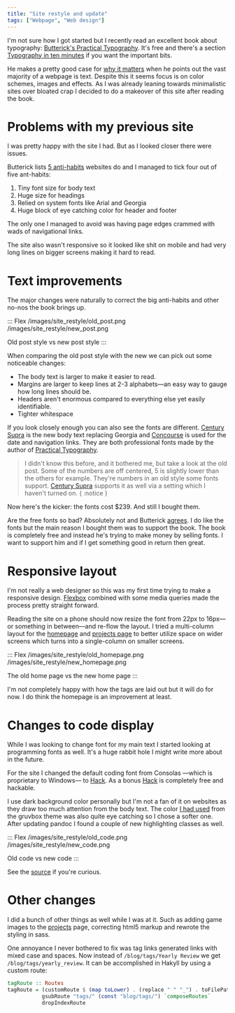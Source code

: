 ```yaml
---
title: "Site restyle and update"
tags: ["Webpage", "Web design"]
---
```


I'm not sure how I got started but I recently read an excellent book about typography: [Butterick's Practical Typography][Practical Typography]. It's free and there's a section [Typography in ten minutes][pt-in-10] if you want the important bits.

He makes a pretty good case for [why it matters][pt-why] when he points out the vast majority of a webpage is text. Despite this it seems focus is on color schemes, images and effects. As I was already leaning towards minimalistic sites over bloated crap I decided to do a makeover of this site after reading the book.


# Problems with my previous site

I was pretty happy with the site I had. But as I looked closer there were issues.

Butterick lists [5 anti-habits][pt-websites] websites do and I managed to tick four out of five ant-habits:

1. Tiny font size for body text
1. Huge size for headings
1. Relied on system fonts like Arial and Georgia
1. Huge block of eye catching color for header and footer

The only one I managed to avoid was having page edges crammed with wads of navigational links.

The site also wasn't responsive so it looked like shit on mobile and had very long lines on bigger screens making it hard to read.


# Text improvements

The major changes were naturally to correct the big anti-habits and other no-nos the book brings up.

::: Flex
/images/site_restyle/old_post.png
/images/site_restyle/new_post.png

Old post style vs new post style
:::

When comparing the old post style with the new we can pick out some noticeable changes:

* The body text is larger to make it easier to read.
* Margins are larger to keep lines at 2-3 alphabets&mdash;an easy way to gauge how long lines should be.
* Headers aren't enormous compared to everything else yet easily identifiable.
* Tighter whitespace

If you look closely enough you can also see the fonts are different. [Century Supra][] is the new body text replacing Georgia and [Concourse][] is used for the date and navigation links. They are both professional fonts made by the author of [Practical Typography][].

> I didn't know this before, and it bothered me, but take a look at the old post. Some of the numbers are off centered, 5 is slightly lower than the others for example. They're numbers in an old style some fonts support. [Century Supra][] supports it as well via a setting which I haven't turned on.
{ :notice }

Now here's the kicker: the fonts cost $239. And still I bought them.

Are the free fonts so bad? Absolutely not and Butterick [agrees][pt-free]. I do like the fonts but the main reason I bought them was to support the book. The book is completely free and instead he's trying to make money by selling fonts. I want to support him and if I get something good in return then great.

[pt-free]: https://practicaltypography.com/free-fonts.html "Practical Typography: Free fonts"


# Responsive layout

I'm not really a web designer so this was my first time trying to make a responsive design. [Flexbox][] combined with some media queries made the process pretty straight forward.

Reading the site on a phone should now resize the font from 22px to 16px&mdash;or something in between&mdash;and re-flow the layout. I tried a multi-column layout for the [homepage](/) and [projects page](/projects) to better utilize space on wider screens which turns into a single-column on smaller screens.

::: Flex
/images/site_restyle/old_homepage.png
/images/site_restyle/new_homepage.png

The old home page vs the new home page
:::

I'm not completely happy with how the tags are laid out but it will do for now. I do think the homepage is an improvement at least.

[Flexbox]: https://css-tricks.com/snippets/css/a-guide-to-flexbox/ "A guide to flexbox"


# Changes to code display

While I was looking to change font for my main text I started looking at programming fonts as well. It's a huge rabbit hole I might write more about in the future.

For the site I changed the default coding font from Consolas —which is proprietary to Windows— to [Hack][]. As a bonus [Hack][] is completely free and hackable.

I use dark background color personally but I'm not a fan of it on websites as they draw too much attention from the body text. The color [I had used][post-gruvbox] from the gruvbox theme was also quite eye catching so I chose a softer one. After updating pandoc I found a couple of new highlighting classes as well.

::: Flex
/images/site_restyle/old_code.png
/images/site_restyle/new_code.png

Old code vs new code
:::

See the [source][code-source] if you're curious.

[code-source]: https://github.com/treeman/jonashietala/blob/master/css/code.scss "Sass markup for code"
[post-gruvbox]: /blog/2015/08/04/gruvbox_syntax_highlighting_for_pandoc/ "Gruvbox syntax highlighting for pandoc"


# Other changes

I did a bunch of other things as well while I was at it. Such as adding game images to the [projects](/projects) page, correcting html5 markup and rewrote the styling in sass.

One annoyance I never bothered to fix was tag links generated links with mixed case and spaces. Now instead of `/blog/tags/Yearly Review` we get `/blog/tags/yearly_review`. It can be accomplished in Hakyll by using a custom route:

```haskell
tagRoute :: Routes
tagRoute = (customRoute $ (map toLower) . (replace " " "_") . toFilePath) `composeRoutes`
           gsubRoute "tags/" (const "blog/tags/") `composeRoutes`
           dropIndexRoute
```

[Century Supra]: https://practicaltypography.com/century-supra.html "Century Supra font"
[Concourse]: https://practicaltypography.com/concourse.html "Concourse font"
[Hack]: https://sourcefoundry.org/hack/ "Hack font"
[pt-websites]: https://practicaltypography.com/websites.html "Practical Typography: websites"
[Practical Typography]: https://practicaltypography.com/ "Practical Typography"
[pt-why]: https://practicaltypography.com/why-typography-matters.html "Practical Typography: Why typography matters"
[pt-in-10]: https://practicaltypography.com/typography-in-ten-minutes.html "Practical Typography: Typography in ten minutes"

